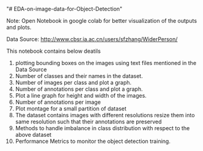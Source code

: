 "# EDA-on-image-data-for-Object-Detection" 

Note: Open Notebook in google colab for better visualization of the outputs and plots.


Data Source: http://www.cbsr.ia.ac.cn/users/sfzhang/WiderPerson/



This notebook contains below deatils
1. plotting bounding boxes on the images using text files mentioned in the Data Source
2. Number of classes and their names in the dataset.
3. Number of images per class and plot a graph.
4. Number of annotations per class and plot a graph.
5. Plot a line graph for height and width of the images.
6. Number of annotations per image
7. Plot montage for a small partition of dataset
8. The dataset contains images with different resolutions resize them into same resolution such that their annotations are preserved
9. Methods to handle imbalance in class distribution with respect to the above dataset
10. Performance Metrics to monitor the object detection training.
